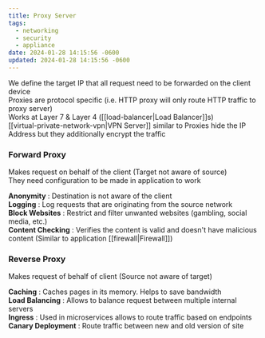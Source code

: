 ```yaml
---
title: Proxy Server
tags:
  - networking
  - security
  - appliance
date: 2024-01-28 14:15:56 -0600
updated: 2024-01-28 14:15:56 -0600
---
```


We define the target IP that all request need to be forwarded on the client device  
Proxies are protocol specific (i.e. HTTP proxy will only route HTTP traffic to proxy server)  
Works at Layer 7 & Layer 4 ([[load-balancer|Load Balancer]]s)  
[[virtual-private-network-vpn|VPN Server]] similar to Proxies hide the IP Address but they additionally encrypt the traffic

### Forward Proxy
Makes request on behalf of the client (Target not aware of source)  
They need configuration to be made in application to work  

**Anonymity** : Destination is not aware of the client  
**Logging** : Log requests that are originating from the source network  
**Block Websites** : Restrict and filter unwanted websites (gambling, social media, etc.)  
**Content Checking** : Verifies the content is valid and doesn't have malicious content (Similar to application [[firewall|Firewall]])

### Reverse Proxy
Makes request of behalf of client (Source not aware of target)

**Caching** : Caches pages in its memory. Helps to save bandwidth  
**Load Balancing** : Allows to balance request between multiple internal servers  
**Ingress** : Used in microservices allows to route traffic based on endpoints  
**Canary Deployment** : Route traffic between new and old version of site
